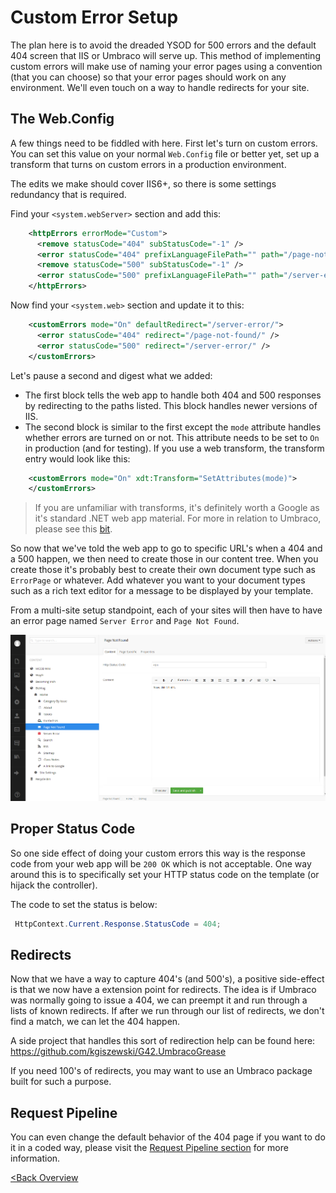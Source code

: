 # Custom Error Setup
The plan here is to avoid the dreaded YSOD for 500 errors and the default 404 screen that IIS or Umbraco will serve up.  This method of implementing custom errors will make use of naming your error pages using a convention (that you can choose) so that your error pages should work on any environment.  We'll even touch on a way to handle redirects for your site.

## The Web.Config
A few things need to be fiddled with here.  First let's turn on custom errors.  You can set this value on your normal `Web.Config` file or better yet, set up a transform that turns on custom errors in a production environment.

The edits we make should cover IIS6+, so there is some settings redundancy that is required.

Find your `<system.webServer>` section and add this:

```xml
    <httpErrors errorMode="Custom">
      <remove statusCode="404" subStatusCode="-1" />
      <error statusCode="404" prefixLanguageFilePath="" path="/page-not-found/" responseMode="ExecuteURL" />
      <remove statusCode="500" subStatusCode="-1" />
      <error statusCode="500" prefixLanguageFilePath="" path="/server-error/" responseMode="ExecuteURL" />
    </httpErrors>
```

Now find your `<system.web>` section and update it to this:
```xml
    <customErrors mode="On" defaultRedirect="/server-error/">
      <error statusCode="404" redirect="/page-not-found/" />
      <error statusCode="500" redirect="/server-error/" />
    </customErrors>
```

Let's pause a second and digest what we added:

* The first block tells the web app to handle both 404 and 500 responses by redirecting to the paths listed.  This block handles newer versions of IIS.
* The second block is similar to the first except the `mode` attribute handles whether errors are turned on or not.  This attribute needs to be set to `On` in production (and for testing).  If you use a web transform, the transform entry would look like this:

```xml
    <customErrors mode="On" xdt:Transform="SetAttributes(mode)">
    </customErrors>
```
>If you are unfamiliar with transforms, it's definitely worth a Google as it's standard .NET web app material. For more in relation to Umbraco, please see this [bit](/z-Appendix%20D%20-%20Config%20Files/10%20-%20Environment%20Specific%20Configs.md).

So now that we've told the web app to go to specific URL's when a 404 and a 500 happen, we then need to create those in our content tree.  When you create those it's probably best to create their own document type such as `ErrorPage` or whatever.  Add whatever you want to your document types such as a rich text editor for a message to be displayed by your template.

From a multi-site setup standpoint, each of your sites will then have to have an error page named `Server Error` and `Page Not Found`.

![custom-errors.png](assets/custom-errors.png)

## Proper Status Code
So one side effect of doing your custom errors this way is the response code from your web app will be `200 OK` which is not acceptable.  One way around this is to specifically set your HTTP status code on the template (or hijack the controller).

The code to set the status is below:
```c#
 HttpContext.Current.Response.StatusCode = 404;
```

## Redirects
Now that we have a way to capture 404's (and 500's), a positive side-effect is that we now have a extension point for redirects.  The idea is if Umbraco was normally going to issue a 404, we can preempt it and run through a lists of known redirects.  If after we run through our list of redirects, we don't find a match, we can let the 404 happen.

A side project that handles this sort of redirection help can be found here: https://github.com/kgiszewski/G42.UmbracoGrease

If you need 100's of redirects, you may want to use an Umbraco package built for such a purpose.

## Request Pipeline
You can even change the default behavior of the 404 page if you want to do it in a coded way, please visit the [Request Pipeline section](/Chapter%2014%20-%20Request%20Routing/01%20-%20Request%20Pipeline.md) for more information.

[<Back Overview](README.md)
